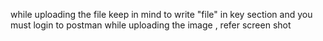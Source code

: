 while uploading the file  keep in mind to write "file" in key section and you must login to  postman while uploading  the image , refer screen shot  
